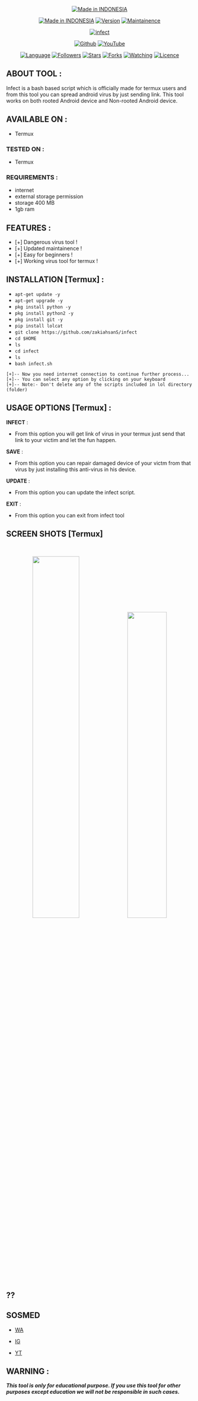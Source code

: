 <p align="center">
<a href="https://bit.ly/3bgtjYk"><img title="Made in INDONESIA" src="https://img.shields.io/badge/MADE%20IN-INDONESIA-SCRIPT?colorA=%23ff8100&colorB=%23017e40&colorC=%23ff0000&style=for-the-badge"></a>
</p>
<p align="center">
<a href="https://bit.ly/3bgtjYk"><img title="Made in INDONESIA" src="https://img.shields.io/badge/Tool-Infect-green.svg"></a>
<a href="https://bit.ly/3bgtjYk"><img title="Version" src="https://img.shields.io/badge/Version-1.0-green.svg?style=flat-square"></a>
<a href="https://bit.ly/3bgtjYk"><img title="Maintainence" src="https://img.shields.io/badge/Maintained%3F-yes-green.svg"></a>
</p>
<p align="center">
<a href="https://bit.ly/3bgtjYk"><img title="infect" src="https://user-images.githubusercontent.com/49580304/96560822-a3963000-1273-11eb-8fc0-4ba87336cccf.jpg"></a>
</p>
<p align="center">
<a href="https://github.com/zakiahsanS"><img title="Github" src="https://img.shields.io/badge/zakiahsanS-brightgreen?style=for-the-badge&logo=github"></a>
<a href="https://rebrand.ly/zakiahsanS"><img title="YouTube" src="https://img.shields.io/badge/YouTube-MikazuMZ-red?style=for-the-badge&logo=Youtube"></a>
</p>
<p align="center">
<a href="https://github.com/zakiahsanS"><img title="Language" src="https://img.shields.io/badge/Made%20with-Bash-1f425f.svg?v=103"></a>
<a href="https://github.com/zakiahsanS"><img title="Followers" src="https://img.shields.io/github/followers/zakiahsanS?color=blue&style=flat-square"></a>
<a href="https://github.com/zakiahsanS"><img title="Stars" src="https://img.shields.io/github/stars/zakiahsanS/infect?color=red&style=flat-square"></a>
<a href="https://github.com/zakiahsanS"><img title="Forks" src="https://img.shields.io/github/forks/zakiahsanS/infect?color=red&style=flat-square"></a>
<a href="https://github.com/zakiahsanS"><img title="Watching" src="https://img.shields.io/github/watchers/zakiahsanS/infect?label=Watchers&color=blue&style=flat-square"></a>
<a href="https://github.com/zakiahsanS"><img title="Licence" src="https://img.shields.io/badge/License-MIT-blue.svg"></a>
</p>

## ABOUT TOOL :

Infect is a bash based script which is officially made for termux users and from this tool you can spread android virus by just sending link. This tool works on both rooted Android device and Non-rooted Android device.

## AVAILABLE ON :

* Termux

### TESTED ON :

* Termux

### REQUIREMENTS :
* internet
* external storage permission
* storage 400 MB
* 1gb ram

## FEATURES :
* [+] Dangerous virus tool !
* [+] Updated maintainence !
* [+] Easy for beginners !
* [+] Working virus tool for termux !

## INSTALLATION [Termux] :

* `apt-get update -y`
* `apt-get upgrade -y`
* `pkg install python -y`
* `pkg install python2 -y`
* `pkg install git -y`
* `pip install lolcat`
* `git clone https://github.com/zakiahsanS/infect`
* `cd $HOME`
* `ls`
* `cd infect`
* `ls`
* `bash infect.sh`
```
[+]-- Now you need internet connection to continue further process...
[+]-- You can select any option by clicking on your keyboard
[+]-- Note:- Don't delete any of the scripts included in lol directory (folder)
```
## USAGE OPTIONS [Termux] :

__INFECT__ :
- From this option you will get link of virus in your termux just send that link to your victim and let the fun happen.

__SAVE__ :
- From this option you can repair damaged device of your victm from that virus by just installing this anti-virus in his device.

__UPDATE__ :
- From this option you can update the infect script.

__EXIT__ :
- From this option you can exit from infect tool 

## SCREEN SHOTS [Termux]

<br>
<p align="center">
<img width="50%" src="https://user-images.githubusercontent.com/49580304/96560925-c32d5880-1273-11eb-99e6-f6c85fa00783.jpg"/>
<img width="46%" src="https://user-images.githubusercontent.com/49580304/96560932-c4f71c00-1273-11eb-98d5-78210392ad54.jpg"/>
</p>


## ??

## SOSMED 

* [WA](wa.me/6283144780782)

* [IG](https://instagram.com/sanglord_)

* [YT](https://youtube.com/c/MikazuMZ)

## WARNING : 
***This tool is only for educational purpose. If you use this tool for other purposes except education we will not be responsible in such cases.***
